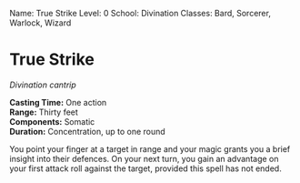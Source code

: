 Name: True Strike
Level: 0
School: Divination
Classes: Bard, Sorcerer, Warlock, Wizard

# True Strike 
_Divination cantrip_ 

**Casting Time:** One action    
**Range:** Thirty feet    
**Components:** Somatic    
**Duration:** Concentration, up to one round 

You point your finger at a target in range and your magic grants you a brief insight into their defences. On your next turn, you gain an advantage on your first attack roll against the target, provided this spell has not ended.